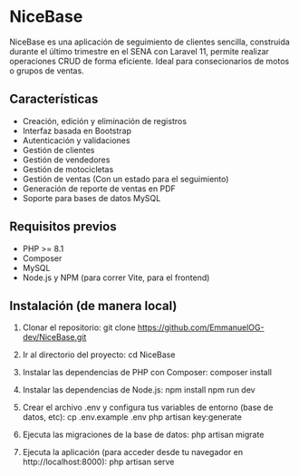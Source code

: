 # NiceBase

NiceBase es una aplicación de seguimiento de clientes sencilla, construida durante el último trimestre en el SENA con Laravel 11, permite realizar operaciones CRUD de forma eficiente. Ideal para consecionarios de motos o grupos de ventas.

## Características
- Creación, edición y eliminación de registros
- Interfaz basada en Bootstrap
- Autenticación y validaciones
- Gestión de clientes
- Gestión de vendedores
- Gestión de motocicletas
- Gestión de ventas (Con un estado para el seguimiento)
- Generación de reporte de ventas en PDF
- Soporte para bases de datos MySQL

## Requisitos previos
- PHP >= 8.1
- Composer
- MySQL
- Node.js y NPM (para correr Vite, para el frontend)

## Instalación (de manera local)
1. Clonar el repositorio:
    git clone https://github.com/EmmanuelOG-dev/NiceBase.git

2. Ir al directorio del proyecto:
    cd NiceBase

3. Instalar las dependencias de PHP con Composer:
    composer install

4. Instalar las dependencias de Node.js:
    npm install
    npm run dev

5. Crear el archivo .env y configura tus variables de entorno (base de datos, etc):
    cp .env.example .env
    php artisan key:generate

7. Ejecuta las migraciones de la base de datos:
    php artisan migrate

8. Ejecuta la aplicación (para acceder desde tu navegador en http://localhost:8000):
    php artisan serve
